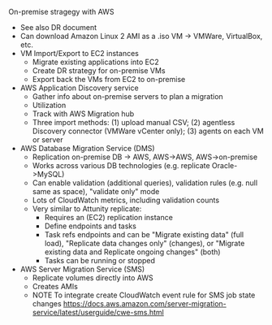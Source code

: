 On-premise stragegy with AWS
- See also DR document
- Can download Amazon Linux 2 AMI as a .iso VM -> VMWare, VirtualBox, etc.
- VM Import/Export to EC2 instances
  - Migrate existing applications into EC2 
  - Create DR strategy for on-premise VMs
  - Export back the VMs from EC2 to on-premise
- AWS Application Discovery service
  - Gather info about on-premise servers to plan a migration
  - Utilization
  - Track with AWS Migration hub
  - Three import methods: (1) upload manual CSV; (2) agentless Discovery connector (VMWare vCenter only); (3) agents on each VM or server
- AWS Database Migration Service (DMS)
  - Replication on-premise DB -> AWS, AWS->AWS, AWS->on-premise
  - Works across various DB technologies (e.g. replicate Oracle->MySQL)
  - Can enable validation (additional queries), validation rules (e.g. null same as space), "validate only" mode
  - Lots of CloudWatch metrics, including validation counts
  - Very similar to Attunity replicate:
    - Requires an (EC2) replication instance
    - Define endpoints and tasks
    - Task refs endpoints and can be "Migrate existing data" (full load), "Replicate data changes only" (changes), or "Migrate existing data and Replicate ongoing changes" (both)
    - Tasks can be running or stopped
- AWS Server Migration Service (SMS)
  - Replicate volumes directly into AWS
  - Creates AMIs
  - NOTE To integrate create CloudWatch event rule for SMS job state changes https://docs.aws.amazon.com/server-migration-service/latest/userguide/cwe-sms.html
